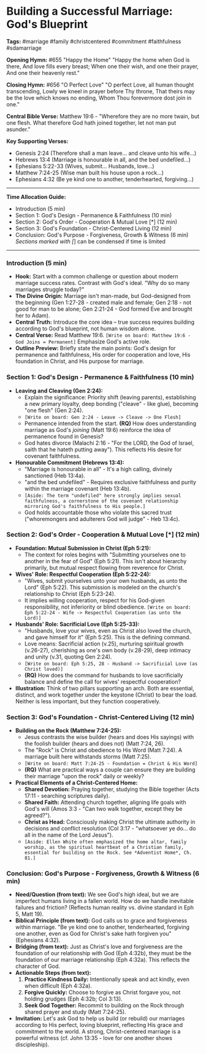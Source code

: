 # Building a Successful Marriage: God's Blueprint

**Tags:** #marriage #family #christcentered #commitment #faithfulness
#sdamarriage

**Opening Hymn:** #655 "Happy the Home" "Happy the home when God is there, And
love fills every breast; When one their wish, and one their prayer, And one
their heavenly rest."

**Closing Hymn:** #656 "O Perfect Love" "O perfect Love, all human thought
transcending, Lowly we kneel in prayer before Thy throne, That theirs may be the
love which knows no ending, Whom Thou forevermore dost join in one."

**Central Bible Verse:** Matthew 19:6 - "Wherefore they are no more twain, but
one flesh. What therefore God hath joined together, let not man put asunder."

**Key Supporting Verses:**

- Genesis 2:24 (Therefore shall a man leave... and cleave unto his wife...)
- Hebrews 13:4 (Marriage is honourable in all, and the bed undefiled...)
- Ephesians 5:22-33 (Wives, submit... Husbands, love...)
- Matthew 7:24-25 (Wise man built his house upon a rock...)
- Ephesians 4:32 (Be ye kind one to another, tenderhearted, forgiving...)

---

**Time Allocation Guide:**

- Introduction (5 min)
- Section 1: God's Design - Permanence & Faithfulness (10 min)
- Section 2: God's Order - Cooperation & Mutual Love [*] (12 min)
- Section 3: God's Foundation - Christ-Centered Living (12 min)
- Conclusion: God's Purpose - Forgiveness, Growth & Witness (6 min) _Sections
  marked with [_] can be condensed if time is limited

---

### Introduction (5 min)

- **Hook:** Start with a common challenge or question about modern marriage
  success rates. Contrast with God's ideal. "Why do so many marriages struggle
  today?"
- **The Divine Origin:** Marriage isn't man-made, but God-designed from the
  beginning (Gen 1:27-28 - created male and female; Gen 2:18 - not good for man
  to be alone; Gen 2:21-24 - God formed Eve and brought her to Adam).
- **Central Truth:** Introduce the core idea – true success requires building
  according to God's blueprint, not human wisdom alone.
- **Central Verse:** Read Matthew 19:6.
  `[Write on board: Matthew 19:6 - God Joins = Permanent]` Emphasize God's
  active role.
- **Outline Preview:** Briefly state the main points: God's design for
  permanence and faithfulness, His order for cooperation and love, His
  foundation in Christ, and His purpose for marriage.

### Section 1: God's Design - Permanence & Faithfulness (10 min)

- **Leaving and Cleaving (Gen 2:24):**
  - Explain the significance: Priority shift (leaving parents), establishing a
    new primary loyalty, deep bonding ("cleave" - like glue), becoming "one
    flesh" (Gen 2:24).
  - `[Write on board: Gen 2:24 - Leave -> Cleave -> One Flesh]`
  - Permanence intended from the start. **(RQ)** How does understanding marriage
    as God's _joining_ (Matt 19:6) reinforce the idea of permanence found in
    Genesis?
  - God hates divorce (Malachi 2:16 - "For the LORD, the God of Israel, saith
    that he hateth putting away"). This reflects His desire for covenant
    faithfulness.
- **Honourable Commitment (Hebrews 13:4):**
  - "Marriage is honourable in all" - It's a high calling, divinely sanctioned
    (Heb 13:4a).
  - "and the bed undefiled" - Requires exclusive faithfulness and purity within
    the marriage covenant (Heb 13:4b).
  - `[Aside: The term "undefiled" here strongly implies sexual faithfulness, a cornerstone of the covenant relationship mirroring God's faithfulness to His people.]`
  - God holds accountable those who violate this sacred trust ("whoremongers and
    adulterers God will judge" - Heb 13:4c).

### Section 2: God's Order - Cooperation & Mutual Love [*] (12 min)

- **Foundation: Mutual Submission in Christ (Eph 5:21):**
  - The context for roles begins with "Submitting yourselves one to another in
    the fear of God" (Eph 5:21). This isn't about hierarchy primarily, but
    mutual respect flowing from reverence for Christ.
- **Wives' Role: Respectful Cooperation (Eph 5:22-24):**
  - "Wives, submit yourselves unto your own husbands, as unto the Lord" (Eph
    5:22). This submission is modeled on the church's relationship to Christ
    (Eph 5:23-24).
  - It implies willing cooperation, respect for his God-given responsibility,
    not inferiority or blind obedience.
    `[Write on board: Eph 5:22-24 - Wife -> Respectful Cooperation (as unto the Lord)]`
- **Husbands' Role: Sacrificial Love (Eph 5:25-33):**
  - "Husbands, love your wives, even as Christ also loved the church, and gave
    himself for it" (Eph 5:25). This is the defining command.
  - Love means: Sacrificial action (v.25), nurturing spiritual growth (v.26-27),
    cherishing as one's own body (v.28-29), deep intimacy and unity (v.31,
    quoting Gen 2:24).
  - `[Write on board: Eph 5:25, 28 - Husband -> Sacrificial Love (as Christ loved)]`
  - **(RQ)** How does the command for husbands to love sacrificially balance and
    define the call for wives' respectful cooperation?
- **Illustration:** Think of two pillars supporting an arch. Both are essential,
  distinct, and work together under the keystone (Christ) to bear the load.
  Neither is less important, but they function cooperatively.

### Section 3: God's Foundation - Christ-Centered Living (12 min)

- **Building on the Rock (Matthew 7:24-25):**
  - Jesus contrasts the wise builder (hears and does His sayings) with the
    foolish builder (hears and does not) (Matt 7:24, 26).
  - The "Rock" is Christ and obedience to His Word (Matt 7:24). A marriage built
    here withstands storms (Matt 7:25).
  - `[Write on board: Matt 7:24-25 - Foundation = Christ & His Word]`
  - **(RQ)** What are practical ways a couple can ensure they are building their
    marriage "upon the rock" daily or weekly?
- **Practical Elements of a Christ-Centered Home:**
  - **Shared Devotion:** Praying together, studying the Bible together (Acts
    17:11 - searching scriptures daily).
  - **Shared Faith:** Attending church together, aligning life goals with God's
    will (Amos 3:3 - "Can two walk together, except they be agreed?").
  - **Christ as Head:** Consciously making Christ the ultimate authority in
    decisions and conflict resolution (Col 3:17 - "whatsoever ye do... do all in
    the name of the Lord Jesus").
  - `[Aside: Ellen White often emphasized the home altar, family worship, as the spiritual heartbeat of a Christian family, essential for building on the Rock. See *Adventist Home*, Ch. 81.]`

### Conclusion: God's Purpose - Forgiveness, Growth & Witness (6 min)

- **Need/Question (from text):** We see God's high ideal, but we are imperfect
  humans living in a fallen world. How do we handle inevitable failures and
  friction? (Reflects human reality vs. divine standard in Eph 5, Matt 19).
- **Biblical Principle (from text):** God calls us to grace and forgiveness
  within marriage. "Be ye kind one to another, tenderhearted, forgiving one
  another, even as God for Christ's sake hath forgiven you" (Ephesians 4:32).
- **Bridging (from text):** Just as Christ's love and forgiveness are the
  foundation of our relationship with God (Eph 4:32b), they must be the
  foundation of our marriage relationship (Eph 4:32a). This reflects the
  character of God.
- **Actionable Steps (from text):**
  1.  **Practice Kindness Daily:** Intentionally speak and act kindly, even when
      difficult (Eph 4:32a).
  2.  **Forgive Quickly:** Choose to forgive as Christ forgave you, not holding
      grudges (Eph 4:32b; Col 3:13).
  3.  **Seek God Together:** Recommit to building on the Rock through shared
      prayer and study (Matt 7:24-25).
- **Invitation:** Let's ask God to help us build (or rebuild) our marriages
  according to His perfect, loving blueprint, reflecting His grace and
  commitment to the world. A strong, Christ-centered marriage is a powerful
  witness (cf. John 13:35 - love for one another shows discipleship).

